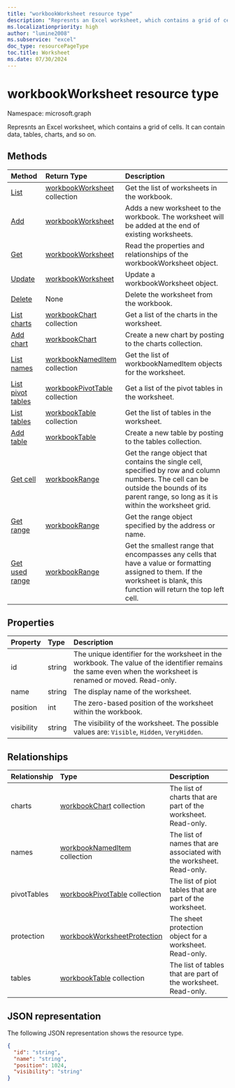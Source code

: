 ```yaml
---
title: "workbookWorksheet resource type"
description: "Represnts an Excel worksheet, which contains a grid of cells. It can contain data, tables, charts, and so on."
ms.localizationpriority: high
author: "lumine2008"
ms.subservice: "excel"
doc_type: resourcePageType
toc.title: Worksheet
ms.date: 07/30/2024
---
```


# workbookWorksheet resource type

Namespace: microsoft.graph

Represnts an Excel worksheet, which contains a grid of cells. It can contain data, tables, charts, and so on.


## Methods

| Method		   | Return Type	|Description|
|:---------------|:--------|:----------|
|[List](../api/worksheet-list.md) | [workbookWorksheet](workbookworksheet.md) collection |Get the list of worksheets in the workbook. |
|[Add](../api/worksheetcollection-add.md)|[workbookWorksheet](workbookworksheet.md)|Adds a new worksheet to the workbook. The worksheet will be added at the end of existing worksheets. |
|[Get](../api/worksheet-get.md) | [workbookWorksheet](workbookworksheet.md) |Read the properties and relationships of the workbookWorksheet object.|
|[Update](../api/worksheet-update.md) | [workbookWorksheet](workbookworksheet.md)	|Update a workbookWorksheet object. |
|[Delete](../api/worksheet-delete.md)|None|Delete the worksheet from the workbook.|
|[List charts](../api/worksheet-list-charts.md) |[workbookChart](workbookchart.md) collection| Get a list of the charts in the worksheet.|
|[Add chart](../api/worksheet-post-charts.md) |[workbookChart](workbookchart.md)| Create a new chart by posting to the charts collection.|
|[List names](../api/worksheet-list-names.md) |[workbookNamedItem](workbooknameditem.md) collection| Get the list of workbookNamedItem objects for the worksheet.|
|[List pivot tables](../api/workbookworksheet-list-pivottables.md) |[workbookPivotTable](workbookpivottable.md) collection| Get a list of the pivot tables in the worksheet.|
|[List tables](../api/worksheet-list-tables.md) |[workbookTable](workbooktable.md) collection| Get the list of tables in the worksheet.|
|[Add table](../api/worksheet-post-tables.md) |[workbookTable](workbooktable.md)| Create a new table by posting to the tables collection.|
|[Get cell](../api/worksheet-cell.md)|[workbookRange](workbookrange.md)|Get the range object that contains the single cell, specified by row and column numbers. The cell can be outside the bounds of its parent range, so long as it is within the worksheet grid.|
|[Get range](../api/worksheet-range.md)|[workbookRange](workbookrange.md)|Get the range object specified by the address or name.|
|[Get used range](../api/worksheet-usedrange.md)|[workbookRange](workbookrange.md)|Get the smallest range that encompasses any cells that have a value or formatting assigned to them. If the worksheet is blank, this function will return the top left cell.|

## Properties
| Property	   | Type	|Description|
|:---------------|:--------|:----------|
|id|string|The unique identifier for the worksheet in the workbook. The value of the identifier remains the same even when the worksheet is renamed or moved. Read-only.|
|name|string|The display name of the worksheet.|
|position|int|The zero-based position of the worksheet within the workbook.|
|visibility|string|The visibility of the worksheet. The possible values are: `Visible`, `Hidden`, `VeryHidden`.|

## Relationships
| Relationship | Type	|Description|
|:---------------|:--------|:----------|
|charts|[workbookChart](workbookchart.md) collection|The list of charts that are part of the worksheet. Read-only.|
|names|[workbookNamedItem](workbooknameditem.md) collection|The list of names that are associated with the worksheet. Read-only.|
|pivotTables|[workbookPivotTable](workbookpivottable.md) collection|The list of piot tables that are part of the worksheet. |
|protection|[workbookWorksheetProtection](workbookworksheetprotection.md)|The sheet protection object for a worksheet. Read-only.|
|tables|[workbookTable](workbooktable.md) collection|The list of tables that are part of the worksheet. Read-only.|

## JSON representation

The following JSON representation shows the resource type.

<!--{
  "blockType": "resource",
  "optionalProperties": [],
  "keyProperty": "id",
  "baseType": "microsoft.graph.entity",
  "@odata.type": "microsoft.graph.workbookWorksheet"
}-->

```json
{
  "id": "string",
  "name": "string",
  "position": 1024,
  "visibility": "string"
}

```

<!-- uuid: 8fcb5dbc-d5aa-4681-8e31-b001d5168d79
2015-10-25 14:57:30 UTC -->
<!-- {
  "type": "#page.annotation",
  "description": "Worksheet resource",
  "keywords": "",
  "section": "documentation",
  "tocPath": ""
}-->


